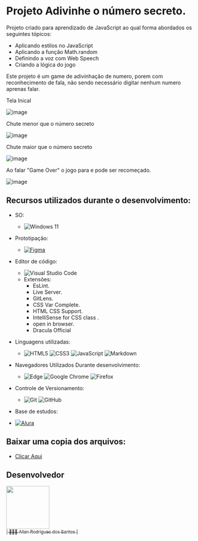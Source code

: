 # Projeto Adivinhe o número secreto.

Projeto criado para aprendizado de JavaScript ao qual forma abordados os seguintes tópicos:

-  Aplicando estilos no JavaScript
-  Aplicando a função Math.random
-  Definindo a voz com Web Speech
-  Criando a lógica do jogo

Este projeto é um game de adivinhação de numero, porem com reconhecimento de fala, não sendo necessário digitar nenhum numero aprenas falar.

Tela Inical

![image](https://github.com/AllanR1991/alura-numeroSecreto-JSAudio/assets/22855740/d86428ad-38db-46fa-977b-c1ee1296af78)

Chute menor que o número secreto

![image](https://github.com/AllanR1991/alura-numeroSecreto-JSAudio/assets/22855740/620e78be-b081-49c6-adeb-f31eb1ca8aa5)

Chute maior que o número secreto

![image](https://github.com/AllanR1991/alura-numeroSecreto-JSAudio/assets/22855740/6b953d46-97ac-4540-bf92-a73912870e04)

Ao falar "Game Over" o jogo para e pode ser recomeçado.

![image](https://github.com/AllanR1991/alura-numeroSecreto-JSAudio/assets/22855740/0d337e8b-1600-45b9-ae9e-559b3fbabde2)



## Recursos utilizados durante o desenvolvimento:

-	SO:
	-	![Windows 11](https://img.shields.io/badge/Windows%2011-%230079d5.svg?style=for-the-badge&logo=Windows%2011&logoColor=white)

-	Prototipação:
	-	[![Figma](https://img.shields.io/badge/figma-%23F24E1E.svg?style=for-the-badge&logo=figma&logoColor=white)](https://www.figma.com/file/P3Z6b8zTDPnHqzvDTDoUND/ProjetoGamerAllan?node-id=0%3A1&t=QQMxjqAig74uKM0z-1)

-	Editor de código:
	-	![Visual Studio Code](https://img.shields.io/badge/Visual%20Studio%20Code-0078d7.svg?style=for-the-badge&logo=visual-studio-code&logoColor=white)
	-	Extensões:
		-	EsLint.
		-	Live Server.
		-	GitLens.
		-	CSS Var Complete.
		-	HTML CSS Support.
		-	IntelliSense for CSS class .
		-	open in browser.
		-	Dracula Official		

-	Linguagens utilizadas:
	-	![HTML5](https://img.shields.io/badge/html5-%23E34F26.svg?style=for-the-badge&logo=html5&logoColor=white)	![CSS3](https://img.shields.io/badge/css3-%231572B6.svg?style=for-the-badge&logo=css3&logoColor=white)	![JavaScript](https://img.shields.io/badge/javascript-%23323330.svg?style=for-the-badge&logo=javascript&logoColor=%23F7DF1E)	![Markdown](https://img.shields.io/badge/markdown-%23000000.svg?style=for-the-badge&logo=markdown&logoColor=white)	

-	Navegadores Utilizados Durante desenvolvimento:
	-	![Edge](https://img.shields.io/badge/Edge-0078D7?style=for-the-badge&logo=Microsoft-edge&logoColor=white)	![Google Chrome](https://img.shields.io/badge/Google%20Chrome-4285F4?style=for-the-badge&logo=GoogleChrome&logoColor=white)	![Firefox](https://img.shields.io/badge/Firefox-FF7139?style=for-the-badge&logo=Firefox-Browser&logoColor=white)

-	Controle de Versionamento:
	-	![Git](https://img.shields.io/badge/git-%23F05033.svg?style=for-the-badge&logo=git&logoColor=white)	![GitHub](https://img.shields.io/badge/github-%23121011.svg?style=for-the-badge&logo=github&logoColor=white)

-	Base de estudos:
  - [![Alura]( https://img.shields.io/badge/-Alura-blue)](https://www.alura.com.br/)
    
	<!-- -	 [![Senai]( https://img.shields.io/badge/Senai-Infromatica-red)](https://informatica.sp.senai.br/) -->

## Baixar uma copia dos arquivos:

- [Clicar Aqui](https://github.com/AllanR1991/alura-numeroSecreto-JSAudio/archive/refs/heads/main.zip)

## Desenvolvedor
[<img src="https://avatars.githubusercontent.com/u/22855740?s=400&u=18f7e6c6ceab8750ca660ee88fa05cf8d622b025&v=4" width=115><br><sub>| 🙋🏼‍♂️ Allan Rodrigues dos Santos |</sub>](https://github.com/AllanR1991) 
